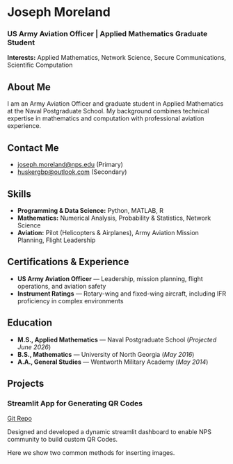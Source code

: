 # Joseph Moreland

### US Army Aviation Officer | Applied Mathematics Graduate Student

**Interests:** Applied Mathematics, Network Science, Secure Communications, Scientific Computation  

## About Me
I am an Army Aviation Officer and graduate student in Applied Mathematics at the Naval Postgraduate School. My background combines technical expertise in mathematics and computation with professional aviation experience.

## Contact Me
- joseph.moreland@nps.edu (Primary)  
- huskergbp@outlook.com (Secondary)  


## Skills
- **Programming & Data Science:** Python, MATLAB, R 
- **Mathematics:** Numerical Analysis, Probability & Statistics, Network Science  
- **Aviation:** Pilot (Helicopters & Airplanes), Army Aviation Mission Planning, Flight Leadership  

## Certifications & Experience
- **US Army Aviation Officer** — Leadership, mission planning, flight operations, and aviation safety  
- **Instrument Ratings** — Rotary-wing and fixed-wing aircraft, including IFR proficiency in complex environments  

## Education
- **M.S., Applied Mathematics** — Naval Postgraduate School (_Projected June 2026_)  
- **B.S., Mathematics** — University of North Georgia (_May 2016_)  
- **A.A., General Studies** — Wentworth Military Academy (_May 2014_)
  
## Projects

### Streamlit App for Generating QR Codes
[Git Repo](https://github.com/huskergbp/py_qrcode_gen)

Designed and developed a dynamic streamlit dashboard to enable NPS community to build custom QR Codes.

Here we show two common methods for inserting images.



